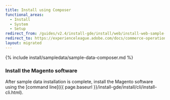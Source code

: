```yaml
---
title: Install using Composer
functional_areas:
  - Install
  - System
  - Setup
redirect_from: /guides/v2.4/install-gde/install/web/install-web-sample-data-composer.html
redirect_to: https://experienceleague.adobe.com/docs/commerce-operations/installation-guide/next-steps/sample-data/composer-packages.html
layout: migrated
---
```


{% include install/sampledata/sample-data-composer.md %}

### Install the Magento software

After sample data installation is complete, install the Magento software using the [command line]({{ page.baseurl }}/install-gde/install/cli/install-cli.html).
